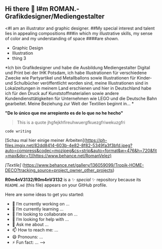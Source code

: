 ## Hi there 👋 I#m ROMAN.- Grafikdesigner/Mediengestalter

<#I am an illustrator and graphic designer. 
##My special interest and talent lies in
appealing compositions 
###in which my illustrative skills,
my sense of color and my understanding of space
####are shown.


- Graphic Design
- Illustration
- thing 3

*Ich bin Grafikdesigner und habe die Ausbildung Mediengestalter
Digital und Print bei der IHK Potsdam, ich habe Illustrationen für
verschiedene Zwecke wie Partyartikel und Metallballons sowie
Illustrationen für Kinder- und Schulbücher veröffentlicht worden
sind, meine Illustrationen sind in Lokalzeitungen in meinem Land
erschienen und hier in Deutschland habe ich für den Druck auf
Kunststoffmaterialien sowie andere Kundendiensttätigkeiten für
Unternehmen wie LEGO und die Deutsche Bahn gearbeitet.
Meine Beziehung zur Welt der Textilien beginnt in... *

**"De lo único que me arrepiento es de lo que no he hecho"**

> This is a quote
>jhgfejkhfireuhwuergfkuezgfriwekuzgfri


```code writing```



[Schau mal hier einige meiner Arbeiten](https://ph-files.imgix.net/82dd8414-603b-4e82-8f82-5349fa3f3bfd.jpeg?auto=compress&codec=mozjpeg&cs=strip&auto=format&w=476&h=720&fit=max&dpr=1](https://www.behance.net/RomanVelez)

*[Textile]* (https://www.behance.net/gallery/136059099/Tropik-HOME-DECO?tracking_source=project_owner_other_projects)


**R0m4nV3132/R0m4nV3132** is a ✨ _special_ ✨ repository because its `README.md` (this file) appears on your GitHub profile.

Here are some ideas to get you started:

- 🔭 I’m currently working on ...
- 🌱 I’m currently learning ...
- 👯 I’m looking to collaborate on ...
- 🤔 I’m looking for help with ...
- 💬 Ask me about ...
- 📫 How to reach me: ...
- 😄 Pronouns: ...
- ⚡ Fun fact: ...
-->
